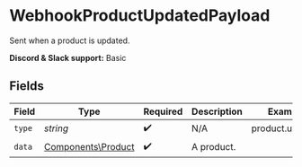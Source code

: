 # WebhookProductUpdatedPayload

Sent when a product is updated.

**Discord & Slack support:** Basic


## Fields

| Field                                                    | Type                                                     | Required                                                 | Description                                              | Example                                                  |
| -------------------------------------------------------- | -------------------------------------------------------- | -------------------------------------------------------- | -------------------------------------------------------- | -------------------------------------------------------- |
| `type`                                                   | *string*                                                 | :heavy_check_mark:                                       | N/A                                                      | product.updated                                          |
| `data`                                                   | [Components\Product](../../Models/Components/Product.md) | :heavy_check_mark:                                       | A product.                                               |                                                          |